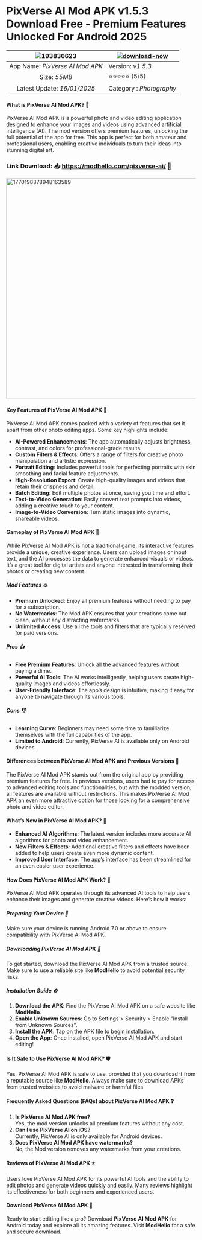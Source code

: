 # PixVerse AI Mod APK v1.5.3 Download Free - Premium Features Unlocked For Android 2025

| ![193830623](https://github.com/user-attachments/assets/45b1ff25-46d9-4cf2-9e8b-d2e43846bc10) | [![download-now](https://github.com/user-attachments/assets/22657e67-9d2d-46af-a41a-5d365d2ddc1f)](https://modhello.com/pixverse-ai/)  |
|:-------------------------------------------------:|-----------------------|
| App Name: *PixVerse AI Mod APK*                      | Version: *v1.5.3*    |
| Size: *55MB*                                | ⭐️⭐️⭐️⭐️⭐️ (5/5) |
| Latest Update: *16/01/2025*                      | Category : *Photography* |

#### What is PixVerse AI Mod APK? 🤖  
PixVerse AI Mod APK is a powerful photo and video editing application designed to enhance your images and videos using advanced artificial intelligence (AI). The mod version offers premium features, unlocking the full potential of the app for free. This app is perfect for both amateur and professional users, enabling creative individuals to turn their ideas into stunning digital art.

### Link Download:    📥  https://modhello.com/pixverse-ai/  📲

<img width="586" alt="1770198878948163589" src="https://github.com/user-attachments/assets/1e98c07d-9e45-459e-a5ed-7dec279c8c5a" />


#### Key Features of PixVerse AI Mod APK 🌟  
PixVerse AI Mod APK comes packed with a variety of features that set it apart from other photo editing apps. Some key highlights include:  
- **AI-Powered Enhancements**: The app automatically adjusts brightness, contrast, and colors for professional-grade results.  
- **Custom Filters & Effects**: Offers a range of filters for creative photo manipulation and artistic expression.  
- **Portrait Editing**: Includes powerful tools for perfecting portraits with skin smoothing and facial feature adjustments.  
- **High-Resolution Export**: Create high-quality images and videos that retain their crispness and detail.  
- **Batch Editing**: Edit multiple photos at once, saving you time and effort.  
- **Text-to-Video Generation**: Easily convert text prompts into videos, adding a creative touch to your content.  
- **Image-to-Video Conversion**: Turn static images into dynamic, shareable videos.  

#### Gameplay of PixVerse AI Mod APK 🎥  

While PixVerse AI Mod APK is not a traditional game, its interactive features provide a unique, creative experience. Users can upload images or input text, and the AI processes the data to generate enhanced visuals or videos. It’s a great tool for digital artists and anyone interested in transforming their photos or creating new content.

##### Mod Features 💥  
- **Premium Unlocked**: Enjoy all premium features without needing to pay for a subscription.  
- **No Watermarks**: The Mod APK ensures that your creations come out clean, without any distracting watermarks.  
- **Unlimited Access**: Use all the tools and filters that are typically reserved for paid versions.

##### Pros 👍  
- **Free Premium Features**: Unlock all the advanced features without paying a dime.  
- **Powerful AI Tools**: The AI works intelligently, helping users create high-quality images and videos effortlessly.  
- **User-Friendly Interface**: The app’s design is intuitive, making it easy for anyone to navigate through its various tools.

##### Cons 👎  
- **Learning Curve**: Beginners may need some time to familiarize themselves with the full capabilities of the app.  
- **Limited to Android**: Currently, PixVerse AI is available only on Android devices.

#### Differences between PixVerse AI Mod APK and Previous Versions 🔄  
The PixVerse AI Mod APK stands out from the original app by providing premium features for free. In previous versions, users had to pay for access to advanced editing tools and functionalities, but with the modded version, all features are available without restrictions. This makes PixVerse AI Mod APK an even more attractive option for those looking for a comprehensive photo and video editor.

#### What’s New in PixVerse AI Mod APK? 🚀  
- **Enhanced AI Algorithms**: The latest version includes more accurate AI algorithms for photo and video enhancement.  
- **New Filters & Effects**: Additional creative filters and effects have been added to help users create even more dynamic content.  
- **Improved User Interface**: The app’s interface has been streamlined for an even easier user experience.  

#### How Does PixVerse AI Mod APK Work? 🔧  
PixVerse AI Mod APK operates through its advanced AI tools to help users enhance their images and generate creative videos. Here’s how it works:

##### Preparing Your Device 📱  
Make sure your device is running Android 7.0 or above to ensure compatibility with PixVerse AI Mod APK.  

##### Downloading PixVerse AI Mod APK 🔽  
To get started, download the PixVerse AI Mod APK from a trusted source. Make sure to use a reliable site like **ModHello** to avoid potential security risks.

##### Installation Guide ⚙️  
1. **Download the APK**: Find the PixVerse AI Mod APK on a safe website like **ModHello**.  
2. **Enable Unknown Sources**: Go to Settings > Security > Enable "Install from Unknown Sources".  
3. **Install the APK**: Tap on the APK file to begin installation.  
4. **Open the App**: Once installed, open PixVerse AI Mod APK and start editing!  

#### Is It Safe to Use PixVerse AI Mod APK? 🛡️  
Yes, PixVerse AI Mod APK is safe to use, provided that you download it from a reputable source like **ModHello**. Always make sure to download APKs from trusted websites to avoid malware or harmful files.  

#### Frequently Asked Questions (FAQs) about PixVerse AI Mod APK ❓  
1. **Is PixVerse AI Mod APK free?**  
Yes, the mod version unlocks all premium features without any cost.  
2. **Can I use PixVerse AI on iOS?**  
Currently, PixVerse AI is only available for Android devices.  
3. **Does PixVerse AI Mod APK have watermarks?**  
No, the Mod version removes any watermarks from your creations.  

#### Reviews of PixVerse AI Mod APK ⭐  
Users love PixVerse AI Mod APK for its powerful AI tools and the ability to edit photos and generate videos quickly and easily. Many reviews highlight its effectiveness for both beginners and experienced users.  

#### Download PixVerse AI Mod APK 📲  
Ready to start editing like a pro? Download **PixVerse AI Mod APK** for Android today and explore all its amazing features. Visit **ModHello** for a safe and secure download.
